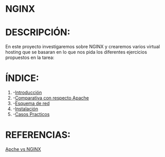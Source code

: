 # NGINX

# DESCRIPCIÓN:
En este proyecto investigaremos sobre NGINX y crearemos varios virtual hosting que se basaran en lo que nos pida los diferentes ejercicios propuestos en la tarea:

# ÍNDICE:
1. -[Introducción](https://github.com/Juanrdls/NGINX/blob/main/Introduccion.md)
2. -[Comparativa con respecto Apache](https://github.com/Juanrdls/NGINX/blob/main/Comparativa.md)
3. -[Esquema de red](https://github.com/Juanrdls/NGINX/blob/main/Esquema.md)
4. -[Instalación](https://github.com/Juanrdls/NGINX/blob/main/Instalacion.md)
5. -[Casos Practicos](https://github.com/Juanrdls/NGINX/blob/main/CasoPractico.md)

# REFERENCIAS:

[Apche vs NGINX](https://www.hostinger.es/tutoriales/que-usar-nginx-vs-apache/)
